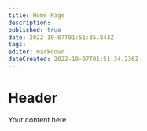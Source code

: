```yaml
---
title: Home Page
description: 
published: true
date: 2022-10-07T01:51:35.843Z
tags: 
editor: markdown
dateCreated: 2022-10-07T01:51:34.236Z
---
```


# Header
Your content here